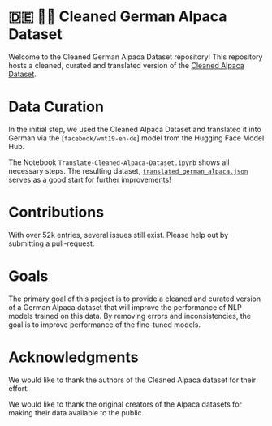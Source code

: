 # 🇩🇪 🦙🛁 Cleaned German Alpaca Dataset

Welcome to the Cleaned German Alpaca Dataset repository! This repository hosts a cleaned, curated and translated version of the [Cleaned Alpaca Dataset](https://github.com/gururise/AlpacaDataCleaned).

# Data Curation

In the initial step, we used the Cleaned Alpaca Dataset and translated it into German via the [`facebook/wmt19-en-de`] model from the Hugging Face Model Hub.

The Notebook `Translate-Cleaned-Alpaca-Dataset.ipynb` shows all necessary steps. The resulting dataset, [`translated_german_alpaca.json`](translated_german_alpaca.json)
serves as a good start for further improvements!

# Contributions

With over 52k entries, several issues still exist. Please help out by submitting a pull-request.

# Goals

The primary goal of this project is to provide a cleaned and curated version of a German Alpaca dataset that will improve the performance of NLP models trained on this data.
By removing errors and inconsistencies, the goal is to improve performance of the fine-tuned models.

# Acknowledgments

We would like to thank the authors of the Cleaned Alpaca dataset for their effort.

We would like to thank the original creators of the Alpaca datasets for making their data available to the public.

